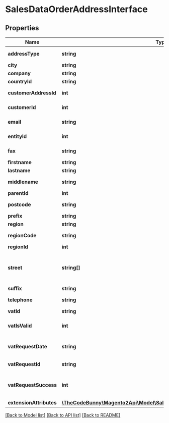 # SalesDataOrderAddressInterface

## Properties
Name | Type | Description | Notes
------------ | ------------- | ------------- | -------------
**addressType** | **string** | Address type. | 
**city** | **string** | City. | 
**company** | **string** | Company. | [optional] 
**countryId** | **string** | Country ID. | 
**customerAddressId** | **int** | Country address ID. | [optional] 
**customerId** | **int** | Customer ID. | [optional] 
**email** | **string** | Email address. | [optional] 
**entityId** | **int** | Order address ID. | [optional] 
**fax** | **string** | Fax number. | [optional] 
**firstname** | **string** | First name. | 
**lastname** | **string** | Last name. | 
**middlename** | **string** | Middle name. | [optional] 
**parentId** | **int** | Parent ID. | [optional] 
**postcode** | **string** | Postal code. | 
**prefix** | **string** | Prefix. | [optional] 
**region** | **string** | Region. | [optional] 
**regionCode** | **string** | Region code. | [optional] 
**regionId** | **int** | Region ID. | [optional] 
**street** | **string[]** | Array of any street values. Otherwise, null. | [optional] 
**suffix** | **string** | Suffix. | [optional] 
**telephone** | **string** | Telephone number. | 
**vatId** | **string** | VAT ID. | [optional] 
**vatIsValid** | **int** | VAT-is-valid flag value. | [optional] 
**vatRequestDate** | **string** | VAT request date. | [optional] 
**vatRequestId** | **string** | VAT request ID. | [optional] 
**vatRequestSuccess** | **int** | VAT-request-success flag value. | [optional] 
**extensionAttributes** | [**\TheCodeBunny\Magento2Api\Model\SalesDataOrderAddressExtensionInterface**](SalesDataOrderAddressExtensionInterface.md) |  | [optional] 

[[Back to Model list]](../README.md#documentation-for-models) [[Back to API list]](../README.md#documentation-for-api-endpoints) [[Back to README]](../README.md)


